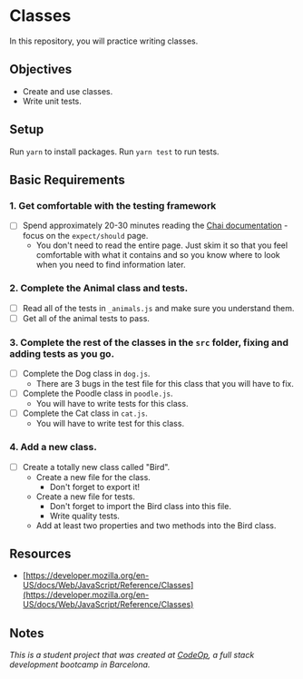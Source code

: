 # Classes

In this repository, you will practice writing classes.

## Objectives

  - Create and use classes.
  - Write unit tests.

## Setup

Run `yarn` to install packages.
Run `yarn test` to run tests.

## Basic Requirements

### 1. Get comfortable with the testing framework
  - [ ] Spend approximately 20-30 minutes reading the [Chai documentation](https://www.chaijs.com/api/bdd/) - focus on the `expect/should` page.
    - You don't need to read the entire page. Just skim it so that you feel comfortable with what it contains and so you know where to look when you need to find information later.

### 2. Complete the Animal class and tests.
  - [ ] Read all of the tests in `_animals.js` and make sure you understand them.
  - [ ] Get all of the animal tests to pass.

### 3. Complete the rest of the classes in the `src` folder, fixing and adding tests as you go.
  - [ ] Complete the Dog class in `dog.js`.
    - There are 3 bugs in the test file for this class that you will have to fix.
  - [ ] Complete the Poodle class in `poodle.js`.
    - You will have to write tests for this class.
  - [ ] Complete the Cat class in `cat.js`.
    - You will have to write test for this class.

### 4. Add a new class.
  - [ ] Create a totally new class called "Bird".
    - Create a new file for the class.
      - Don't forget to export it!
    - Create a new file for tests.
      - Don't forget to import the Bird class into this file.
      - Write quality tests.
    - Add at least two properties and two methods into the Bird class.

## Resources
  - [https://developer.mozilla.org/en-US/docs/Web/JavaScript/Reference/Classes](https://developer.mozilla.org/en-US/docs/Web/JavaScript/Reference/Classes)

## Notes
_This is a student project that was created at [CodeOp](http://CodeOp.tech), a full stack development bootcamp in Barcelona._
